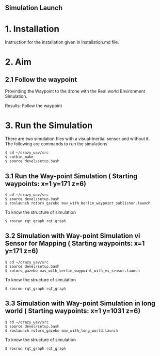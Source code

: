 Simulation Launch
-----------
# 1. Installation  
Instruction for the installation given in Installation.md file. 

# 2. Aim
## 2.1 Follow the waypoint 
Provinding the Waypoint to the drone with the Real world Environment Simulation.

Results: Follow the waypoint 

# 3. Run the Simulation 
There are two simulation files with a visual-inertial sensor and without it. The following are commands to run the simulations. 

```console 1
$ cd ~/crazy_uav/src
$ catkin_make
$ source devel/setup.bash
```
## 3.1 Run the Way-point  Simulation ( Starting waypoints: x=1 y=171 z=6)

```console 1
$ cd ~/crazy_uav/src
$ source devel/setup.bash
$ roslaunch rotors_gazebo mav_with_berlin_waypoint_publisher.launch
```
To know the structure of simulation  
```console 2
$ rosrun rqt_graph rqt_graph 
```

## 3.2 Simulation with  Way-point  Simulation  vi Sensor for Mapping ( Starting waypoints: x=1 y=171 z=6)


```console 1
$ cd ~/crazy_uav/src
$ source devel/setup.bash
$ rotors_gazebo mav_with_berlin_waypoint_with_vi_sensor.launch
```
To know the structure of simulation  
```console 2
$ rosrun rqt_graph rqt_graph 
```
## 3.3 Simulation with  Way-point  Simulation  in long world ( Starting waypoints: x=1 y=1031 z=6)

```console 1
$ cd ~/crazy_uav/src
$ source devel/setup.bash
$ roslaunch rotors_gazebo mav_with_long_world.launch 
```
To know the structure of simulation  
```console 2
$ rosrun rqt_graph rqt_graph 
```




